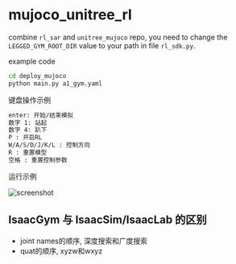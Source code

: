 # mujoco_unitree_rl
combine `rl_sar` and `unitree_mujoco` repo, you need to change the `LEGGED_GYM_ROOT_DIR` value to your path in file `rl_sdk.py`.

example code
```bash
cd deploy_mujoco
python main.py a1_gym.yaml
```

键盘操作示例
```bash
enter: 开始/结束模拟
数字 1: 站起
数字 4: 趴下
P : 开启RL
W/A/S/D/J/K/L : 控制方向
R : 重置模型
空格 : 重置控制参数
```

运行示例

![screenshot](https://github.com/user-attachments/assets/2a03167c-a71e-4b63-84c3-6b3082c06f01)


## IsaacGym 与 IsaacSim/IsaacLab 的区别
- joint names的顺序, 深度搜索和广度搜索
- quat的顺序, xyzw和wxyz
